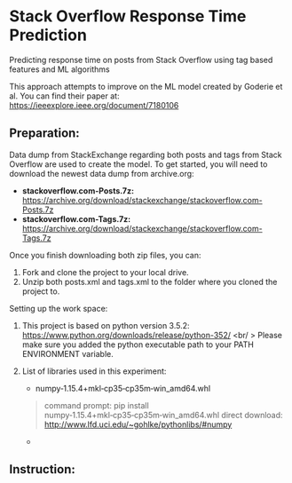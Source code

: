 # Stack Overflow Response Time Prediction
Predicting response time on posts from Stack Overflow using tag based features and ML algorithms

This approach attempts to improve on the ML model created by Goderie et al. You can find their paper at: https://ieeexplore.ieee.org/document/7180106

## Preparation: <br /> 
Data dump from StackExchange regarding both posts and tags from Stack Overflow are used to create the model. To get started, you will need to download the newest data dump from archive.org:
  * __stackoverflow.com-Posts.7z:__ https://archive.org/download/stackexchange/stackoverflow.com-Posts.7z
  * __stackoverflow.com-Tags.7z:__ https://archive.org/download/stackexchange/stackoverflow.com-Tags.7z
  
Once you finish downloading both zip files, you can: <br /> 
1. Fork and clone the project to your local drive. 
2. Unzip both posts.xml and tags.xml to the folder where you cloned the project to. 

Setting up the work space: <br /> 
1. This project is based on python version 3.5.2: https://www.python.org/downloads/release/python-352/ <br/ >
Please make sure you added the python executable path to your PATH ENVIRONMENT variable.

2. List of libraries used in this experiment:
   * numpy‑1.15.4+mkl‑cp35‑cp35m‑win_amd64.whl
    > command prompt: pip install numpy‑1.15.4+mkl‑cp35‑cp35m‑win_amd64.whl
    > direct download: http://www.lfd.uci.edu/~gohlke/pythonlibs/#numpy 
   * 


## Instruction: <br />
